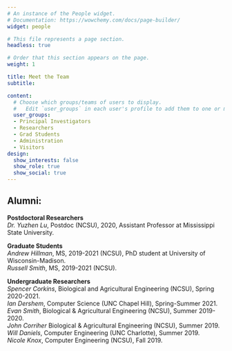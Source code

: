 ```yaml
---
# An instance of the People widget.
# Documentation: https://wowchemy.com/docs/page-builder/
widget: people

# This file represents a page section.
headless: true

# Order that this section appears on the page.
weight: 1

title: Meet the Team
subtitle:

content:
  # Choose which groups/teams of users to display.
  #   Edit `user_groups` in each user's profile to add them to one or more of these groups.
  user_groups:
  - Principal Investigators
  - Researchers
  - Grad Students
  - Administration
  - Visitors
design:
  show_interests: false
  show_role: true
  show_social: true
---
```

## Alumni:

**Postdoctoral Researchers**   
*Dr. Yuzhen Lu*, Postdoc (NCSU), 2020, Assistant Professor at Mississippi State University.   

**Graduate Students**   
*Andrew Hillman*, MS, 2019-2021 (NCSU), PhD student at University of Wisconsin-Madison.   
*Russell Smith*, MS, 2019-2021 (NCSU).

**Undergraduate Researchers**   
*Spencer Corkins*, Biological and Agricultural Engineering (NCSU), Spring 2020-2021.   
*Ian Dershem*, Computer Science (UNC Chapel Hill), Spring-Summer 2021.   
*Evan Smith*, Biological & Agricultural Engineering (NCSU), Summer 2019-2020.   
*John Corriher* Biological & Agricultural Engineering (NCSU), Summer 2019.   
*Will Daniels*, Computer Engineering (UNC Charlotte), Summer 2019.   
*Nicole Knox*, Computer Engineering (NCSU), Fall 2019.   
